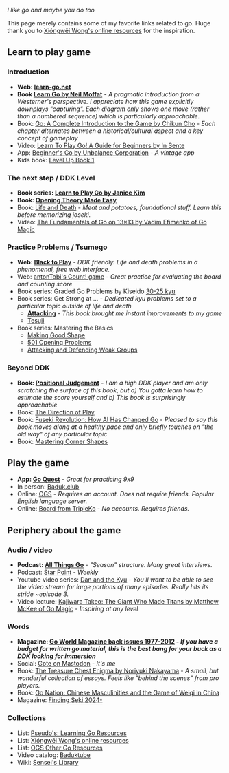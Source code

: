 *I like go and maybe you do too*

This page merely contains some of my favorite links related to go. Huge thank you to [Xióngwěi Wong's online resources](https://weiqi.soumyak4.in/posts/weiqi-resources/) for the inspiration.

## Learn to play game

### Introduction

- **Web: [learn-go.net](https://www.learn-go.net/)**
- **Book [Learn Go by Neil Moffat](https://www.learngo.co.uk/Books.php?Book=1)** - *A pragmatic introduction from a Westerner's perspective. I appreciate how this game explicitly downplays "capturing". Each diagram only shows one move (rather than a numbered sequence) which is particularly approachable.*
- Book: [Go: A Complete Introduction to the Game by Chikun Cho](https://www.biblio.com/9784906574506) -  *Each chapter alternates between a historical/cultural aspect and a key concept of gameplay*
- Video: [Learn To Play Go! A Guide for Beginners by In Sente](https://www.youtube.com/watch?v=xMshtO8h7RU)
- App: [Beginner's Go by Unbalance Corporation](http://itunes.apple.com/us/app/id381699789?mt=8) - *A vintage app*
- Kids book: [Level Up Book 1](https://www.bengozen.com/2013/07/03/book-review-level-up-1.html)

### The next step / DDK Level

- **Book series: [Learn to Play Go by Janice Kim](https://www.biblio.com/9781453632895)**
- **Book: [Opening Theory Made Easy](https://www.biblio.com/9784906574360)**
- Book: [Life and Death](https://www.biblio.com/9784906574131) - *Meat and potatoes, foundational stuff. Learn this before memorizing joseki.*
- Video: [The Fundamentals of Go on 13×13 by Vadim Efimenko of Go Magic](https://gomagic.org/courses/the-fundamentals-of-go-on-13x13/)

### Practice Problems / Tsumego

- **Web: [Black to Play](https://blacktoplay.com/)** - *DDK friendly. Life and death problems in a phenomenal, free web interface.*
- Web: [antonTobi's Count! game](https://count.antontobi.com/) - *Great practice for evaluating the board and counting score*
- Book series: Graded Go Problems by Kiseido [30-25 kyu](https://www.biblio.com/9784906574469)
- Book series: Get Strong at ... - *Dedicated kyu problems set to a particular topic outside of life and death*
    - **[Attacking](https://www.biblio.com/9784906574605)** - *This book brought me instant improvements to my game*
    - [Tesuji](https://www.biblio.com/9784906574568)
- Book series: Mastering the Basics
    - [Making Good Shape](https://www.biblio.com/9784906574735)
    - [501 Opening Problems](https://kiseidopublishing.com/master.htm#K71)
    - [Attacking and Defending Weak Groups ](https://biblio.com/4906574882)

### Beyond DDK

- **Book: [Positional Judgement](https://www.biblio.com/book/positional-judgement-nine-dan-cho-chikun/d/1295610665)** - *I am a high DDK player and am only scratching the surface of this book, but a) You gotta learn how to estimate the score yourself and b) This book is surprisingly approachable*
- Book: [The Direction of Play](https://senseis.xmp.net/?TheDirectionOfPlay)
- Book: [Fuseki Revolution: How AI Has Changed Go](https://www.biblio.com/book/fuseki-revolution-how-ai-has-changed/d/1679236563) - *Pleased to say this book moves along at a healthy pace and only briefly touches on "the old way" of any particular topic*
- Book: [Mastering Corner Shapes](https://www.biblio.com/booksearch/keyisbn/9798895876336)

## Play the game

- **App: [Go Quest](https://apps.apple.com/us/app/goquest/id834841918)** - *Great for practicing 9x9*
- In person: [Baduk.club](https://baduk.club/welcome)
- Online: [OGS](https://online-go.com/) - *Requires an account. Does not require friends. Popular English language server.*
- Online: [Board from TripleKo](https://board.tripleko.com/) - *No accounts. Requires friends.*

## Periphery about the game

### Audio / video

- **Podcast: [All Things Go](https://allthingsgogame.alitu.com/)** - *"Season" structure. Many great interviews.*
- Podcast: [Star Point](https://starpointbaduk.com/) - *Weekly*
- Youtube video series: [Dan and the Kyu](https://www.youtube.com/@DanandtheKyu) - *You'll want to be able to see the video stream for large portions of many episodes. Really hits its stride ~episode 3.*
- Video lecture: [Kajiwara Takeo: The Giant Who Made Titans by Matthew McKee of Go Magic](https://gomagic.org/courses/kajiwara-takeo/) - *Inspiring at any level*

### Words

- **Magazine: [Go World Magazine back issues 1977-2012](https://kiseidodigital.gumroad.com/l/gwa) - *If you have a budget for written go material, this is the best bang for your buck as a DDK looking for immersion***
- Social: [Gote on Mastodon](https://social.seattle.wa.us/home) - *It's me*
- Book: [The Treasure Chest Enigma by Noriyuki Nakayama](https://senseis.xmp.net/?TheTreasureChestEnigma) - *A small, but wonderful collection of essays. Feels like "behind the scenes" from pro players.*
- Book: [Go Nation: Chinese Masculinities and the Game of Weiqi in China](https://www.biblio.com/9780520276321)
- Magazine: [Finding Seki 2024-](https://www.etsy.com/shop/FindingSeki)

### Collections

- List: [Pseudo's: Learning Go Resources](https://docs.google.com/document/d/1AJKGbLuyCwqqAa34BtRodT6pJrXp0y8rbxUQJLqhvC0/mobilebasic)
- List: [Xióngwěi Wong's online resources](https://weiqi.soumyak4.in/posts/weiqi-resources/)
- List: [OGS Other Go Resources](https://online-go.com/docs/other-go-resources)
- Video catalog: [Baduktube](https://baduktube.soumyak4.in/)
- Wiki: [Sensei's Library](https://senseis.xmp.net/)

